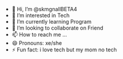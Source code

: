 - 👋 Hi, I’m @skmgnallBETA4
- 👀 I’m interested in Tech
- 🌱 I’m currently learning Program
- 💞️ I’m looking to collaborate on Friend
- 📫 How to reach me ...
- 😄 Pronouns: xe/she
- ⚡ Fun fact: i love tech but my mom no tech

<!---
skmgnallBETA4/skmgnallBETA4 is a ✨ special ✨ repository because its `README.md` (this file) appears on your GitHub profile.
You can click the Preview link to take a look at your changes.
--->
